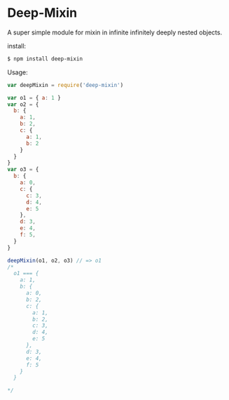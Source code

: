 # Deep-Mixin

A super simple module for mixin in infinite infinitely deeply nested objects.

install:
```bash
$ npm install deep-mixin
```

Usage:
```javascript
var deepMixin = require('deep-mixin')

var o1 = { a: 1 }
var o2 = {
  b: {
    a: 1,
    b: 2,
    c: {
      a: 1,
      b: 2
    }
  }
}
var o3 = {
  b: {
    a: 0,
    c: {
      c: 3,
      d: 4,
      e: 5
    },
    d: 3,
    e: 4,
    f: 5,
  }
}

deepMixin(o1, o2, o3) // => o1
/*
  o1 === {
    a: 1,
    b: {
      a: 0,
      b: 2,
      c: {
        a: 1,
        b: 2,
        c: 3,
        d: 4,
        e: 5
      },
      d: 3,
      e: 4,
      f: 5
    }
  }

*/
```
